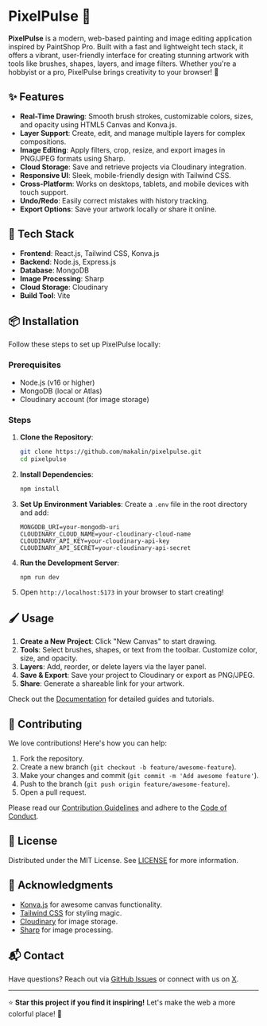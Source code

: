# PixelPulse 🎨

**PixelPulse** is a modern, web-based painting and image editing application inspired by PaintShop Pro. Built with a fast and lightweight tech stack, it offers a vibrant, user-friendly interface for creating stunning artwork with tools like brushes, shapes, layers, and image filters. Whether you're a hobbyist or a pro, PixelPulse brings creativity to your browser! 🌈

## ✨ Features

- **Real-Time Drawing**: Smooth brush strokes, customizable colors, sizes, and opacity using HTML5 Canvas and Konva.js.
- **Layer Support**: Create, edit, and manage multiple layers for complex compositions.
- **Image Editing**: Apply filters, crop, resize, and export images in PNG/JPEG formats using Sharp.
- **Cloud Storage**: Save and retrieve projects via Cloudinary integration.
- **Responsive UI**: Sleek, mobile-friendly design with Tailwind CSS.
- **Cross-Platform**: Works on desktops, tablets, and mobile devices with touch support.
- **Undo/Redo**: Easily correct mistakes with history tracking.
- **Export Options**: Save your artwork locally or share it online.

## 🚀 Tech Stack

- **Frontend**: React.js, Tailwind CSS, Konva.js
- **Backend**: Node.js, Express.js
- **Database**: MongoDB
- **Image Processing**: Sharp
- **Cloud Storage**: Cloudinary
- **Build Tool**: Vite

## 📦 Installation

Follow these steps to set up PixelPulse locally:

### Prerequisites
- Node.js (v16 or higher)
- MongoDB (local or Atlas)
- Cloudinary account (for image storage)

### Steps
1. **Clone the Repository**:
   ```bash
   git clone https://github.com/makalin/pixelpulse.git
   cd pixelpulse
   ```

2. **Install Dependencies**:
   ```bash
   npm install
   ```

3. **Set Up Environment Variables**:
   Create a `.env` file in the root directory and add:
   ```
   MONGODB_URI=your-mongodb-uri
   CLOUDINARY_CLOUD_NAME=your-cloudinary-cloud-name
   CLOUDINARY_API_KEY=your-cloudinary-api-key
   CLOUDINARY_API_SECRET=your-cloudinary-api-secret
   ```

4. **Run the Development Server**:
   ```bash
   npm run dev
   ```

5. Open `http://localhost:5173` in your browser to start creating!

## 🖌️ Usage

1. **Create a New Project**: Click "New Canvas" to start drawing.
2. **Tools**: Select brushes, shapes, or text from the toolbar. Customize color, size, and opacity.
3. **Layers**: Add, reorder, or delete layers via the layer panel.
4. **Save & Export**: Save your project to Cloudinary or export as PNG/JPEG.
5. **Share**: Generate a shareable link for your artwork.

Check out the [Documentation](docs/) for detailed guides and tutorials.

## 🤝 Contributing

We love contributions! Here's how you can help:

1. Fork the repository.
2. Create a new branch (`git checkout -b feature/awesome-feature`).
3. Make your changes and commit (`git commit -m 'Add awesome feature'`).
4. Push to the branch (`git push origin feature/awesome-feature`).
5. Open a pull request.

Please read our [Contribution Guidelines](CONTRIBUTING.md) and adhere to the [Code of Conduct](CODE_OF_CONDUCT.md).

## 📄 License

Distributed under the MIT License. See [LICENSE](LICENSE) for more information.

## 🙌 Acknowledgments

- [Konva.js](https://konvajs.org/) for awesome canvas functionality.
- [Tailwind CSS](https://tailwindcss.com/) for styling magic.
- [Cloudinary](https://cloudinary.com/) for image storage.
- [Sharp](https://sharp.pixelplumbing.com/) for image processing.

## 📬 Contact

Have questions? Reach out via [GitHub Issues](https://github.com/your-username/pixelpulse/issues) or connect with us on [X](https://x.com/your-username).

---

⭐ **Star this project if you find it inspiring!** Let's make the web a more colorful place! 🌈
